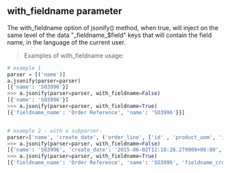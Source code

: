 ## with_fieldname parameter

The with_fieldname option of jsonify() method, when true, will inject on
the same level of the data "\_fieldname_\$field" keys that will
contain the field name, in the language of the current user.

> Examples of with_fieldname usage:

``` python
# example 1
parser = [('name')]
a.jsonify(parser=parser)
[{'name': 'SO3996'}]
>>> a.jsonify(parser=parser, with_fieldname=False)
[{'name': 'SO3996'}]
>>> a.jsonify(parser=parser, with_fieldname=True)
[{'fieldname_name': 'Order Reference', 'name': 'SO3996'}}]


# example 2 - with a subparser-
parser=['name', 'create_date', ('order_line', ['id' , 'product_uom', 'is_expense'])]
>>> a.jsonify(parser=parser, with_fieldname=False)
[{'name': 'SO3996', 'create_date': '2015-06-02T12:18:26.279909+00:00', 'order_line': [{'id': 16649, 'product_uom': 'stuks', 'is_expense': False}, {'id': 16651, 'product_uom': 'stuks', 'is_expense': False}, {'id': 16650, 'product_uom': 'stuks', 'is_expense': False}]}]
>>> a.jsonify(parser=parser, with_fieldname=True)
[{'fieldname_name': 'Order Reference', 'name': 'SO3996', 'fieldname_create_date': 'Creation Date', 'create_date': '2015-06-02T12:18:26.279909+00:00', 'fieldname_order_line': 'Order Lines', 'order_line': [{'fieldname_id': 'ID', 'id': 16649, 'fieldname_product_uom': 'Unit of Measure', 'product_uom': 'stuks', 'fieldname_is_expense': 'Is expense', 'is_expense': False}]}]
```
